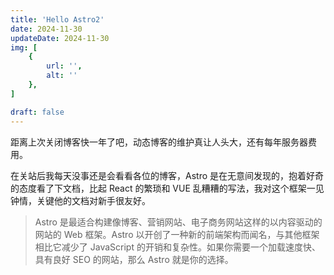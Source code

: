 ```yaml
---
title: 'Hello Astro2'
date: 2024-11-30
updateDate: 2024-11-30
img: [
    {
        url: '',
        alt: ''
    },
]

draft: false
---
```


距离上次关闭博客快一年了吧，动态博客的维护真让人头大，还有每年服务器费用。

在关站后我每天没事还是会看看各位的博客，Astro 是在无意间发现的，抱着好奇的态度看了下文档，比起 React 的繁琐和 VUE 乱糟糟的写法，我对这个框架一见钟情，关键他的文档对新手很友好。

> Astro 是最适合构建像博客、营销网站、电子商务网站这样的以内容驱动的网站的 Web 框架。Astro 以开创了一种新的前端架构而闻名，与其他框架相比它减少了 JavaScript 的开销和复杂性。如果你需要一个加载速度快、具有良好 SEO 的网站，那么 Astro 就是你的选择。
